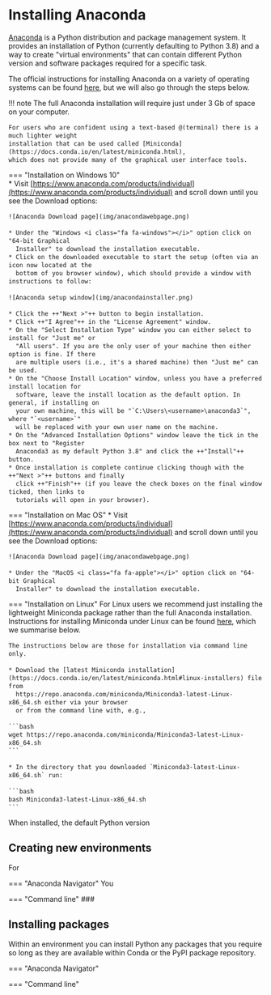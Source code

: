 # Installing Anaconda

[Anaconda](https://www.anaconda.com/products/individual) is a Python distribution and package
management system. It provides an installation of Python (currently defaulting to Python 3.8)
and a way to create "virtual environments" that can contain different Python version and
software packages required for a specific task.

The official instructions for installing Anaconda on a variety of operating systems can be found
[here](https://docs.anaconda.com/anaconda/install/), but we will also go through the steps below.

!!! note
    The full Anaconda installation will require just under 3 Gb of space on your computer.
    
    For users who are confident using a text-based @(terminal) there is a much lighter weight
    installation that can be used called [Miniconda](https://docs.conda.io/en/latest/miniconda.html),
    which does not provide many of the graphical user interface tools.

=== "Installation on Windows 10"    
    * Visit [https://www.anaconda.com/products/individual](https://www.anaconda.com/products/individual)
      and scroll down until you see the Download options:

    ![Anaconda Download page](img/anacondawebpage.png)

    * Under the "Windows <i class="fa fa-windows"></i>" option click on "64-bit Graphical
      Installer" to download the installation executable.
    * Click on the downloaded executable to start the setup (often via an icon now located at the
      bottom of you browser window), which should provide a window with instructions to follow:

    ![Anaconda setup window](img/anacondainstaller.png)

    * Click the ++"Next >"++ button to begin installation.
    * Click ++"I Agree"++ in the "License Agreement" window.
    * On the "Select Installation Type" window you can either select to install for "Just me" or
      "All users". If you are the only user of your machine then either option is fine. If there
      are multiple users (i.e., it's a shared machine) then "Just me" can be used.
    * On the "Choose Install Location" window, unless you have a preferred install location for
      software, leave the install location as the default option. In general, if installing on
      your own machine, this will be "`C:\Users\<username>\anaconda3`", where "`<username>`"
      will be replaced with your own user name on the machine.
    * On the "Advanced Installation Options" window leave the tick in the box next to "Register
      Anaconda3 as my default Python 3.8" and click the ++"Install"++ button.
    * Once installation is complete continue clicking though with the ++"Next >"++ buttons and finally
      click ++"Finish"++ (if you leave the check boxes on the final window ticked, then links to
      tutorials will open in your browser).

=== "Installation on Mac OS"
    * Visit [https://www.anaconda.com/products/individual](https://www.anaconda.com/products/individual)
      and scroll down until you see the Download options:

    ![Anaconda Download page](img/anacondawebpage.png)

    * Under the "MacOS <i class="fa fa-apple"></i>" option click on "64-bit Graphical
      Installer" to download the installation executable.


=== "Installation on Linux"
    For Linux users we recommend just installing the lightweight Miniconda package rather than the
    full Anaconda installation. Instructions for installing Miniconda under Linux can be found
    [here](https://docs.conda.io/projects/continuumio-conda/en/latest/user-guide/install/linux.html),
    which we summarise below.

    The instructions below are those for installation via command line only.

    * Download the [latest Miniconda installation](https://docs.conda.io/en/latest/miniconda.html#linux-installers) file from
      https://repo.anaconda.com/miniconda/Miniconda3-latest-Linux-x86_64.sh either via your browser
      or from the command line with, e.g.,

    ```bash
    wget https://repo.anaconda.com/miniconda/Miniconda3-latest-Linux-x86_64.sh
    ```

    * In the directory that you downloaded `Miniconda3-latest-Linux-x86_64.sh` run:

    ```bash
    bash Miniconda3-latest-Linux-x86_64.sh
    ```

When installed, the default Python version 

## Creating new environments

For 

=== "Anaconda Navigator"
    You 

=== "Command line"
    ###

## Installing packages

Within an environment you can install Python any packages that you require so long as they are
available within Conda or the PyPI package repository.

=== "Anaconda Navigator"


=== "Command line"
